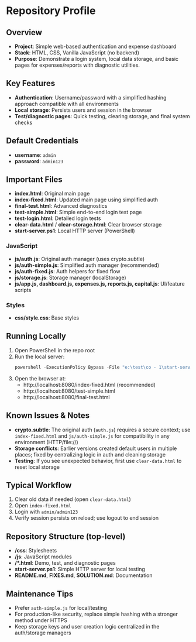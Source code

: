 # Repository Profile

## Overview
- **Project**: Simple web-based authentication and expense dashboard
- **Stack**: HTML, CSS, Vanilla JavaScript (no backend)
- **Purpose**: Demonstrate a login system, local data storage, and basic pages for expenses/reports with diagnostic utilities.

## Key Features
- **Authentication**: Username/password with a simplified hashing approach compatible with all environments
- **Local storage**: Persists users and session in the browser
- **Test/diagnostic pages**: Quick testing, clearing storage, and final system checks

## Default Credentials
- **username**: `admin`
- **password**: `admin123`

## Important Files
- **index.html**: Original main page
- **index-fixed.html**: Updated main page using simplified auth
- **final-test.html**: Advanced diagnostics
- **test-simple.html**: Simple end-to-end login test page
- **test-login.html**: Detailed login tests
- **clear-data.html** / **clear-storage.html**: Clear browser storage
- **start-server.ps1**: Local HTTP server (PowerShell)

### JavaScript
- **js/auth.js**: Original auth manager (uses crypto.subtle)
- **js/auth-simple.js**: Simplified auth manager (recommended)
- **js/auth-fixed.js**: Auth helpers for fixed flow
- **js/storage.js**: Storage manager (localStorage)
- **js/app.js, dashboard.js, expenses.js, reports.js, capital.js**: UI/feature scripts

### Styles
- **css/style.css**: Base styles

## Running Locally
1. Open PowerShell in the repo root
2. Run the local server:
   ```powershell
   powershell -ExecutionPolicy Bypass -File "e:\test\co - 1\start-server.ps1"
   ```
3. Open the browser at:
   - http://localhost:8080/index-fixed.html (recommended)
   - http://localhost:8080/test-simple.html
   - http://localhost:8080/final-test.html

## Known Issues & Notes
- **crypto.subtle**: The original auth (`auth.js`) requires a secure context; use `index-fixed.html` and `js/auth-simple.js` for compatibility in any environment (HTTP/file://)
- **Storage conflicts**: Earlier versions created default users in multiple places; fixed by centralizing logic in auth and cleaning storage
- **Testing**: If you see unexpected behavior, first use `clear-data.html` to reset local storage

## Typical Workflow
1. Clear old data if needed (open `clear-data.html`)
2. Open `index-fixed.html`
3. Login with `admin/admin123`
4. Verify session persists on reload; use logout to end session

## Repository Structure (top-level)
- **/css**: Stylesheets
- **/js**: JavaScript modules
- **/*.html**: Demo, test, and diagnostic pages
- **start-server.ps1**: Simple HTTP server for local testing
- **README.md**, **FIXES.md**, **SOLUTION.md**: Documentation

## Maintenance Tips
- Prefer `auth-simple.js` for local/testing
- For production-like security, replace simple hashing with a stronger method under HTTPS
- Keep storage keys and user creation logic centralized in the auth/storage managers